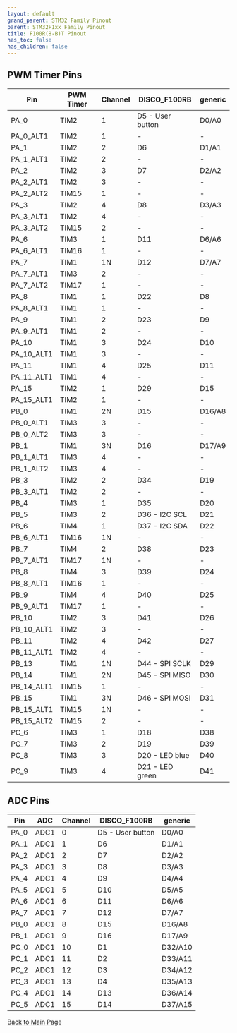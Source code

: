 ```yaml
---
layout: default
grand_parent: STM32 Family Pinout
parent: STM32F1xx Family Pinout
title: F100R(8-B)T Pinout
has_toc: false
has_children: false
---
```


## PWM Timer Pins

| Pin | PWM Timer | Channel | DISCO_F100RB | generic |
| --- | --- | --- | --- | --- |
| PA_0 | TIM2 | 1 | D5 - User button | D0/A0 |
| PA_0_ALT1 | TIM2 | 1 | - | - |
| PA_1 | TIM2 | 2 | D6 | D1/A1 |
| PA_1_ALT1 | TIM2 | 2 | - | - |
| PA_2 | TIM2 | 3 | D7 | D2/A2 |
| PA_2_ALT1 | TIM2 | 3 | - | - |
| PA_2_ALT2 | TIM15 | 1 | - | - |
| PA_3 | TIM2 | 4 | D8 | D3/A3 |
| PA_3_ALT1 | TIM2 | 4 | - | - |
| PA_3_ALT2 | TIM15 | 2 | - | - |
| PA_6 | TIM3 | 1 | D11 | D6/A6 |
| PA_6_ALT1 | TIM16 | 1 | - | - |
| PA_7 | TIM1 | 1N | D12 | D7/A7 |
| PA_7_ALT1 | TIM3 | 2 | - | - |
| PA_7_ALT2 | TIM17 | 1 | - | - |
| PA_8 | TIM1 | 1 | D22 | D8 |
| PA_8_ALT1 | TIM1 | 1 | - | - |
| PA_9 | TIM1 | 2 | D23 | D9 |
| PA_9_ALT1 | TIM1 | 2 | - | - |
| PA_10 | TIM1 | 3 | D24 | D10 |
| PA_10_ALT1 | TIM1 | 3 | - | - |
| PA_11 | TIM1 | 4 | D25 | D11 |
| PA_11_ALT1 | TIM1 | 4 | - | - |
| PA_15 | TIM2 | 1 | D29 | D15 |
| PA_15_ALT1 | TIM2 | 1 | - | - |
| PB_0 | TIM1 | 2N | D15 | D16/A8 |
| PB_0_ALT1 | TIM3 | 3 | - | - |
| PB_0_ALT2 | TIM3 | 3 | - | - |
| PB_1 | TIM1 | 3N | D16 | D17/A9 |
| PB_1_ALT1 | TIM3 | 4 | - | - |
| PB_1_ALT2 | TIM3 | 4 | - | - |
| PB_3 | TIM2 | 2 | D34 | D19 |
| PB_3_ALT1 | TIM2 | 2 | - | - |
| PB_4 | TIM3 | 1 | D35 | D20 |
| PB_5 | TIM3 | 2 | D36 - I2C SCL | D21 |
| PB_6 | TIM4 | 1 | D37 - I2C SDA | D22 |
| PB_6_ALT1 | TIM16 | 1N | - | - |
| PB_7 | TIM4 | 2 | D38 | D23 |
| PB_7_ALT1 | TIM17 | 1N | - | - |
| PB_8 | TIM4 | 3 | D39 | D24 |
| PB_8_ALT1 | TIM16 | 1 | - | - |
| PB_9 | TIM4 | 4 | D40 | D25 |
| PB_9_ALT1 | TIM17 | 1 | - | - |
| PB_10 | TIM2 | 3 | D41 | D26 |
| PB_10_ALT1 | TIM2 | 3 | - | - |
| PB_11 | TIM2 | 4 | D42 | D27 |
| PB_11_ALT1 | TIM2 | 4 | - | - |
| PB_13 | TIM1 | 1N | D44 - SPI SCLK | D29 |
| PB_14 | TIM1 | 2N | D45 - SPI MISO | D30 |
| PB_14_ALT1 | TIM15 | 1 | - | - |
| PB_15 | TIM1 | 3N | D46 - SPI MOSI | D31 |
| PB_15_ALT1 | TIM15 | 1N | - | - |
| PB_15_ALT2 | TIM15 | 2 | - | - |
| PC_6 | TIM3 | 1 | D18 | D38 |
| PC_7 | TIM3 | 2 | D19 | D39 |
| PC_8 | TIM3 | 3 | D20 - LED blue | D40 |
| PC_9 | TIM3 | 4 | D21 - LED green | D41 |


## ADC Pins

| Pin | ADC | Channel | DISCO_F100RB | generic |
| --- | --- | --- | --- | --- |
| PA_0 | ADC1 | 0 | D5 - User button | D0/A0 |
| PA_1 | ADC1 | 1 | D6 | D1/A1 |
| PA_2 | ADC1 | 2 | D7 | D2/A2 |
| PA_3 | ADC1 | 3 | D8 | D3/A3 |
| PA_4 | ADC1 | 4 | D9 | D4/A4 |
| PA_5 | ADC1 | 5 | D10 | D5/A5 |
| PA_6 | ADC1 | 6 | D11 | D6/A6 |
| PA_7 | ADC1 | 7 | D12 | D7/A7 |
| PB_0 | ADC1 | 8 | D15 | D16/A8 |
| PB_1 | ADC1 | 9 | D16 | D17/A9 |
| PC_0 | ADC1 | 10 | D1 | D32/A10 |
| PC_1 | ADC1 | 11 | D2 | D33/A11 |
| PC_2 | ADC1 | 12 | D3 | D34/A12 |
| PC_3 | ADC1 | 13 | D4 | D35/A13 |
| PC_4 | ADC1 | 14 | D13 | D36/A14 |
| PC_5 | ADC1 | 15 | D14 | D37/A15 |


[Back to Main Page](../../)